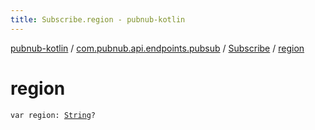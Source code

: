 ```yaml
---
title: Subscribe.region - pubnub-kotlin
---
```


[pubnub-kotlin](../../index.html) / [com.pubnub.api.endpoints.pubsub](../index.html) / [Subscribe](index.html) / [region](./region.html)

# region

`var region: `[`String`](https://kotlinlang.org/api/latest/jvm/stdlib/kotlin/-string/index.html)`?`